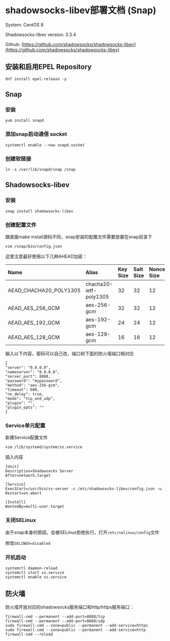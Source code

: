# shadowsocks-libev部署文档 \(Snap\)

System: CentOS 8

Shadowsocks-libev version: 3.3.4

Github: [https://github.com/shadowsocks/shadowsocks-libev](https://github.com/shadowsocks/shadowsocks-libev)

## 安装和启用EPEL Repository

```text
dnf install epel-release -y
```

## Snap

### 安装

```text
yum install snapd
```

### 添加snap启动通信 socket

```text
systemctl enable --now snapd.socket
```

### 创建软链接

```text
ln -s /var/lib/snapd/snap /snap
```

## Shadowsocks-libev

### 安装

```text
snap install shadowsocks-libev
```

### 创建配置文件

跟直接make install源码不同，snap安装的配置文件需要放置在snap目录下

```text
vim /snap/bin/config.json
```

这里注意最好使用以下几种AHEAD加密：

| Name | Alias | Key Size | Salt Size | Nonce Size | Tag Size |
| :--- | :--- | :--- | :--- | :--- | :--- |
| AEAD\_CHACHA20\_POLY1305 | chacha20-ietf-poly1305 | 32 | 32 | 12 | 16 |
| AEAD\_AES\_256\_GCM | aes-256-gcm | 32 | 32 | 12 | 16 |
| AEAD\_AES\_192\_GCM | aes-192-gcm | 24 | 24 | 12 | 16 |
| AEAD\_AES\_128\_GCM | aes-128-gcm | 16 | 16 | 12 | 16 |

输入以下内容，密码可以自己改，端口和下面的防火墙端口相对应

```text
{
"server": "0.0.0.0",
"nameserver": "8.8.8.8",
"server_port": 8888,
"password": "mypassword",
"method": "aes-256-gcm",
"timeout": 600,
"no_delay": true,
"mode": "tcp_and_udp",
"plugin": "",
"plugin_opts": ""
}
```



### Service单元配置

新建Service配置文件

```text
vim /lib/systemd/system/ss.service
```

插入内容

```text
[Unit]
Description=Shadowsocks Server
After=network.target

[Service]
ExecStart=/usr/bin/ss-server -c /etc/shadowsocks-libev/config.json -u
Restart=on-abort

[Install]
WantedBy=multi-user.target
```

### 关闭SELinux

由于snap本身的原因，会被SELinux拒绝执行，打开`/etc/selinux/config`文件

修改`SELINUX=disabled`

### 开机启动

```text
systemctl daemon-reload
systemctl start ss.service
systemctl enable ss.service
```

## 防火墙

防火墙开放对应的shadowsocks服务端口和http/https服务端口：

```text
firewall-cmd --permanent --add-port=8888/tcp
firewall-cmd --permanent --add-port=8888/udp
sudo firewall-cmd --zone=public --permanent --add-service=https
sudo firewall-cmd --zone=public --permanent --add-service=http
firewall-cmd --reload
```







